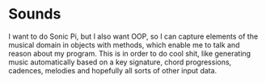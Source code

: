 # Sounds

I want to do Sonic Pi, but I also want OOP, so I can capture elements of the musical domain in objects with methods,
which enable me to talk and reason about my program. This is in order to do cool shit, like generating music
automatically based on a key signature, chord progressions, cadences, melodies and hopefully all sorts of other input
data. 